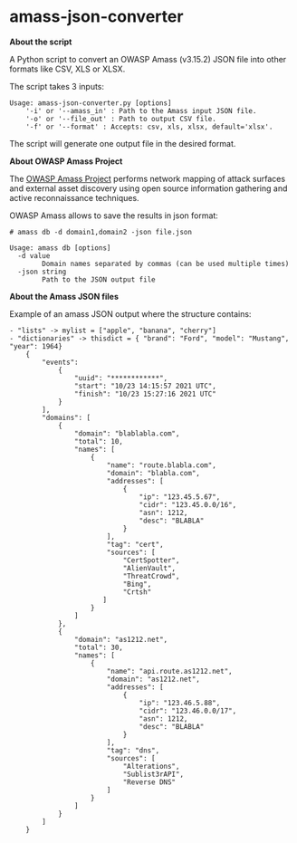 # amass-json-converter

**About the script**

A Python script to convert an OWASP Amass (v3.15.2) JSON file into other formats like CSV, XLS or XLSX.

The script takes 3 inputs:
```
Usage: amass-json-converter.py [options]
    '-i' or '--amass_in' : Path to the Amass input JSON file.
    '-o' or '--file_out' : Path to output CSV file.
    '-f' or '--format' : Accepts: csv, xls, xlsx, default='xlsx'.
```
The script will generate one output file in the desired format.

**About OWASP Amass Project**

The [OWASP Amass Project](https://github.com/OWASP/Amass) performs network mapping of attack surfaces and external asset discovery using open source information gathering and active reconnaissance techniques. 

OWASP Amass allows to save the results in json format:
```
# amass db -d domain1,domain2 -json file.json

Usage: amass db [options]
  -d value
        Domain names separated by commas (can be used multiple times)
  -json string
        Path to the JSON output file
```

**About the Amass JSON files**

Example of an amass JSON output where the structure contains:
```
- "lists" -> mylist = ["apple", "banana", "cherry"]
- "dictionaries" -> thisdict = { "brand": "Ford", "model": "Mustang", "year": 1964}
    {
        "events":  
            {
                "uuid": "************",
                "start": "10/23 14:15:57 2021 UTC",
                "finish": "10/23 15:27:16 2021 UTC"
            }
        ],
        "domains": [
            {
                "domain": "blablabla.com",
                "total": 10,
                "names": [
                    {
                        "name": "route.blabla.com",
                        "domain": "blabla.com",
                        "addresses": [
                            {
                                "ip": "123.45.5.67",
                                "cidr": "123.45.0.0/16",
                                "asn": 1212,
                                "desc": "BLABLA"
                            }
                        ],
                        "tag": "cert",
                        "sources": [
                            "CertSpotter",
                            "AlienVault",
                            "ThreatCrowd",
                            "Bing",
                            "Crtsh"
                       ]
                    }
                ]
            },
            {
                "domain": "as1212.net",
                "total": 30,
                "names": [
                    {
                        "name": "api.route.as1212.net",
                        "domain": "as1212.net",
                        "addresses": [
                            {
                                "ip": "123.46.5.88",
                                "cidr": "123.46.0.0/17",
                                "asn": 1212,
                                "desc": "BLABLA"
                            }
                        ],
                        "tag": "dns",
                        "sources": [
                            "Alterations",
                            "Sublist3rAPI",
                            "Reverse DNS"
                        ]
                    }
                ]
            }
        ]
    }
```


